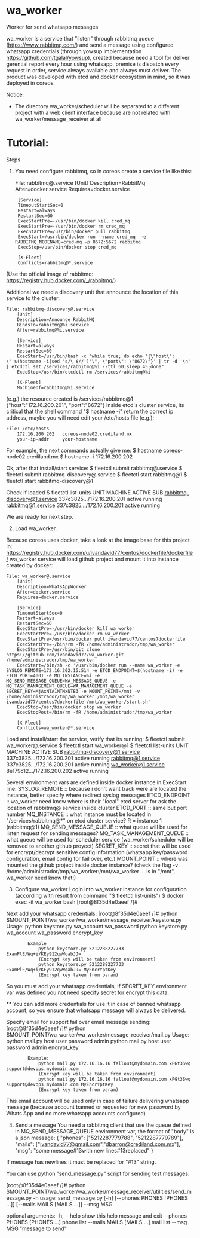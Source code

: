 # wa_worker
Worker for send whatsapp messages

wa_worker is a service that "listen" through rabbitmq queue (https://www.rabbitmq.com/)
and send a message using configured whatsapp credentials (through yowsup implementation
https://github.com/tgalal/yowsup), created because need a tool for deliver gerential
report every hour using whatsapp, premise is dispatch every request in order, service
always available and always must deliver. The product was developed with etcd and
docker ecosystem in mind, so it was deployed in coreos.

Notice:
* The directory wa_worker/scheduler will be separated to a different project with a web client
interface because are not related with wa_worker/message_receiver at all



# Tutorial:

Steps
1) You need configure rabbitmq, so in coreos create a service file like this:

    File: rabbitmq@.service
        [Unit]
        Description=RabbitMq
        After=docker.service
        Requires=docker.service

        [Service]
        TimeoutStartSec=0
        Restart=always
        RestartSec=60
        ExecStartPre=-/usr/bin/docker kill cred_mq
        ExecStartPre=-/usr/bin/docker rm cred_mq
        ExecStartPre=/usr/bin/docker pull rabbitmq
        ExecStart=/usr/bin/docker run --name cred_mq  -e RABBITMQ_NODENAME=cred-mq -p 8672:5672 rabbitmq
        ExecStop=/usr/bin/docker stop cred_mq

        [X-Fleet]
        Conflicts=rabbitmq@*.service

(Use the official image of rabbitmq: https://registry.hub.docker.com/_/rabbitmq/)


Additional we need a discovery unit that announce the location of this service to the cluster:

    File: rabbitmq-discovery@.service
        [Unit]
        Description=Announce RabbitMQ
        BindsTo=rabbitmq@%i.service
        After=rabbitmq@%i.service

        [Service]
        Restart=always
        RestartSec=60
        ExecStart=/usr/bin/bash -c "while true; do echo '{\"host\": \"'$(hostname -i|sed 's/\ $//')'\", \"port\": \"8672\"}' | tr -d '\n' | etcdctl set /services/rabbitmq@%i --ttl 60;sleep 45;done"
        ExecStop=/usr/bin/etcdctl rm /services/rabbitmq@%i

        [X-Fleet]
        MachineOf=rabbitmq@%i.service

(e.g.) the resource created is /services/rabbitmq@1 {"host":"172.16.200.201", "port":"8672"}
inside etcd's cluster service, its critical that the shell command "$ hostname -i"
return the correct ip address, maybe you will need edit your /etc/hosts file (e.g.):

    File: /etc/hosts
        172.16.200.202   coreos-node02.crediland.mx
        your-ip-addr     your-hostname

For example, the next commands actually give me:
$ hostname
coreos-node02.crediland.mx
$ hostname -i
172.16.200.202

Ok, after that install/start service:
$ fleetctl submit rabbitmq@.service
$ fleetctl submit rabbitmq-discovery@.service
$ fleetctl start rabbitmq@1
$ fleetctl start rabbitmq-discovery@1

Check if loaded
$ fleetctl list-units
UNIT                            MACHINE                         ACTIVE  SUB
rabbitmq-discovery@1.service    337c3825.../172.16.200.201      active  running
rabbitmq@1.service              337c3825.../172.16.200.201      active  running

We are ready for next step.




2) Load wa_worker.

Because coreos uses docker, take a look at the image base for this project in:
https://registry.hub.docker.com/u/ivandavid77/centos7dockerfile/dockerfile/
wa_worker service will load github project and mount it into instance created by docker:

    File: wa_worker@.service
        [Unit]
        Description=WhatsAppWorker
        After=docker.service
        Requires=docker.service

        [Service]
        TimeoutStartSec=0
        Restart=always
        RestartSec=60
        ExecStartPre=-/usr/bin/docker kill wa_worker
        ExecStartPre=-/usr/bin/docker rm wa_worker
        ExecStartPre=/usr/bin/docker pull ivandavid77/centos7dockerfile
        ExecStartPre=-/bin/rm -fR /home/administrador/tmp/wa_worker
        ExecStartPre=/usr/bin/git clone https://github.com/ivandavid77/wa_worker.git /home/administrador/tmp/wa_worker
        ExecStart=/bin/sh -c '/usr/bin/docker run --name wa_worker -e SYSLOG_REMOTE=172.16.202.15:514 -e ETCD_ENDPOINT=$(hostname -i) -e ETCD_PORT=4001 -e MQ_INSTANCE=%i -e MQ_SEND_MESSAGE_QUEUE=WA_MESSAGE_QUEUE -e MQ_TASK_MANAGEMENT_QUEUE=WA_MANAGEMENT_QUEUE -e SECRET_KEY=MjAxNTA1MTMxNTE3 -e MOUNT_POINT=/mnt -v /home/administrador/tmp/wa_worker:/mnt/wa_worker ivandavid77/centos7dockerfile /mnt/wa_worker/start.sh'
        ExecStop=/usr/bin/docker stop wa_worker
        ExecStopPost=/bin/rm -fR /home/administrador/tmp/wa_worker

        [X-Fleet]
        Conflicts=wa_worker@*.service

Load and install/start the service, verify that its running:
$ fleetctl submit wa_worker@.service
$ fleetctl start wa_worker@1
$ fleetctl list-units
UNIT                            MACHINE                         ACTIVE  SUB
rabbitmq-discovery@1.service    337c3825.../172.16.200.201      active  running
rabbitmq@1.service              337c3825.../172.16.200.201      active  running
wa_worker@1.service             8e179c12.../172.16.200.202      active  running

Several environment vars are defined inside docker instance in ExecStart line:
SYSLOG_REMOTE             ::  because i don't want track were are located the instance, better specify where redirect syslog messages
ETCD_ENDPOINT             ::  wa_worker need know where is their "local" etcd server for ask the location of rabbitmq@ service inside cluster
ETCD_PORT                 ::  same but port number
MQ_INSTANCE               ::  what instance must be located in "/services/rabbitmq@*" on etcd cluster service? R = instance 1 (rabbitmq@1)
MQ_SEND_MESSAGE_QUEUE     ::  what queue will be used for listen request for sending messages?
MQ_TASK_MANAGEMENT_QUEUE  ::  what queue will be used for scheduler service (wa_worker/scheduler will be removed to another github proyect)
SECRET_KEY                ::  secret that will be used for encrypt/decrypt sensitive config information (whatsapp key/password configuration, email config for fail over, etc.)
MOUNT_POINT               ::  where was mounted the github project inside docker instance? (check the flag -v /home/administrador/tmp/wa_worker:/mnt/wa_worker ... is in "/mnt", wa_worker need know that!)




3) Configure wa_worker
Login into wa_worker instance for configuration (according with result from command "$ fleetctl list-units")
$ docker exec -it wa_worker bash
[root@8f35d4e0aeef /]#

Next add your whatsapp credentials:
[root@8f35d4e0aeef /]# python $MOUNT_POINT/wa_worker/wa_worker/message_receiver/keystore.py
Usage:
            python keystore.py wa_account wa_password
            python keystore.py wa_account wa_password encrypt_key

            Example
                python keystore.py 5212288227733 ExamPlE/Wq+i/KEy912qwWqabJJ=
                (Encrypt key will be taken from environment)
                python keystore.py 5212288227733 ExamPlE/Wq+i/KEy912qwWqabJJ= MyEncrYptKey
                (Encrypt key taken from param)

So you must add your whatsapp credentials, if SECRET_KEY environment var was defined you
not need specify secret for encrypt this data.

** You can add more credentials for use it in case of banned whatsapp account, so you ensure that
whatsapp message will always be delivered.

Specify email for support fail over email message sending:
[root@8f35d4e0aeef /]# python $MOUNT_POINT/wa_worker/wa_worker/message_receiver/mail.py
Usage:
            python mail.py host user password admin
            python mail.py host user password admin encrypt_key

            Example:
                python mail.py 172.16.16.16 fallout@mydomain.com xFGt3Swq support@devops.mydomain.com
                (Encrypt key will be taken from environment)
                python mail.py 172.16.16.16 fallout@mydomain.com xFGt3Swq support@devops.mydomain.com MyEncrYptKey
                (Encrypt key taken from param)

This email account will be used only in case of failure delivering whatsapp message
(because account banned or requested for new password by Whats App and no more whatsapp accounts configured)




4) Send a message
You need a rabbitmq client that use the queue defined in MQ_SEND_MESSAGE_QUEUE environment var,
the format of "body" is a json message:
    {
        "phones": ["5212287779788", "5212287779789"],
        "mails": ["ivandavid77@gmail.com","dbarron@crediland.com.mx"],
        "msg": "some message#13with new lines#13replaced"
    }

If message has newlines it must be replaced for "#13" string.

You can use python "send_message.py" script for sending test messages:

[root@8f35d4e0aeef /]# python $MOUNT_POINT/wa_worker/wa_worker/message_receiver/utilities/send_message.py -h
usage: send_message.py [-h] [--phones PHONES [PHONES ...]]
                       [--mails MAILS [MAILS ...]] --msg MSG

optional arguments:
  -h, --help            show this help message and exit
  --phones PHONES [PHONES ...]
                        phone list
  --mails MAILS [MAILS ...]
                        mail list
  --msg MSG             "message to send"
